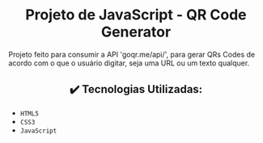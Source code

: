 <h1 align="center"> Projeto de JavaScript - QR Code Generator </h1>

Projeto feito para consumir a API 'goqr.me/api/', para gerar QRs Codes de acordo com o que o usuário digitar, seja uma URL ou um texto qualquer.

<h2 align="center"> 
    ✔️ Tecnologias Utilizadas:
</h2>

- `HTML5`
- `CSS3`
- `JavaScript`
